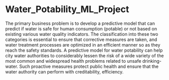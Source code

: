 # Water_Potability_ML_Project
The primary business problem is to develop a predictive model that can predict if water is safe for human consumption (potable) or not based on existing various water quality indicators. The classification into these two categories is essential to ensure that corrective measures are taken, and water treatment processes are optimized in an efficient manner so as they reach the safety standards.
A predictive model for water potability can help city water authorities to considerably lessen the risk of a wide variety of the most common and widespread health problems related to unsafe drinking-water. Such proactive measures protect public health and ensure that the water authority can perform with creditability, efficiency.
